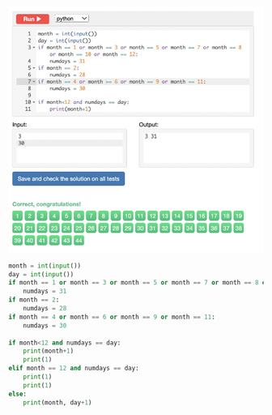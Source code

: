 ![Solution](https://github.com/KaiFig/unit-1/blob/main/Snakify/Lesson%203/Next_day.jpg)

```.py
month = int(input())
day = int(input())
if month == 1 or month == 3 or month == 5 or month == 7 or month == 8 or month == 10 or month == 12:
    numdays = 31
if month == 2:
    numdays = 28
if month == 4 or month == 6 or month == 9 or month == 11:
    numdays = 30
    
if month<12 and numdays == day: 
    print(month+1)
    print(1) 
elif month == 12 and numdays == day:
    print(1)
    print(1)
else:
    print(month, day+1)
